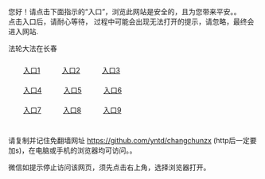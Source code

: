 您好！请点击下面指示的“入口”，浏览此网站是安全的，且为您带来平安。。 <br/>
点击入口后，请耐心等待， 过程中可能会出现无法打开的提示，请忽略，最终会进入网站. </br>

法轮大法在长春<br/>
<div style="padding:10px"><a style="margin:20px" target="_blank" href="https://delmnqx7wf2gc.cloudfront.net/2Qpsp?yftzaeh" id="ccLink1" rel="nofollow">入口1</a> <a target="_blank" style="margin:20px" href="https://d27j13jbytk3ak.cloudfront.net/2Qpsp?kwgpr" id="ccLink2" rel="nofollow">入口2</a> <a style="margin:20px" target="_blank" href="https://dokxxcfv2rc7v.cloudfront.net/2Qpsp?hvkkyv" id="ccLink3" rel="nofollow">入口3</a></div>

<div style="padding:10px" ><a style="margin:20px" target="_blank" href="https://delmnqx7wf2gc.cloudfront.net/2Qpsp?yftzaeh" id="ccLink4" rel="nofollow">入口4</a> <a style="margin:20px" href="https://d27j13jbytk3ak.cloudfront.net/2Qpsp?kwgpr" target="_blank" id="ccLink5" rel="nofollow">入口5</a> <a style="margin:20px" href="https://dokxxcfv2rc7v.cloudfront.net/2Qpsp?hvkkyv" target="_blank" id="ccLink6" rel="nofollow">入口6</a></div>

<div style="padding:10px"><a style="margin:20px" target="_blank" href="https://delmnqx7wf2gc.cloudfront.net/2Qpsp?yftzaeh" id="ccLink7" rel="nofollow">入口7</a> <a style="margin:20px" href="https://d27j13jbytk3ak.cloudfront.net/2Qpsp?kwgpr" target="_blank" id="ccLink8" rel="nofollow">入口8</a> <a style="margin:20px" target="_blank" href="https://dokxxcfv2rc7v.cloudfront.net/2Qpsp?hvkkyv" id="ccLink9" rel="nofollow">入口9</a></div>

<br/>



请复制并记住免翻墙网址 https://github.com/yntd/changchunzx (http后一定要加s)，在电脑或手机的浏览器均可访问。。<br/>

微信如提示停止访问该网页，须先点击右上角，选择浏览器打开。
